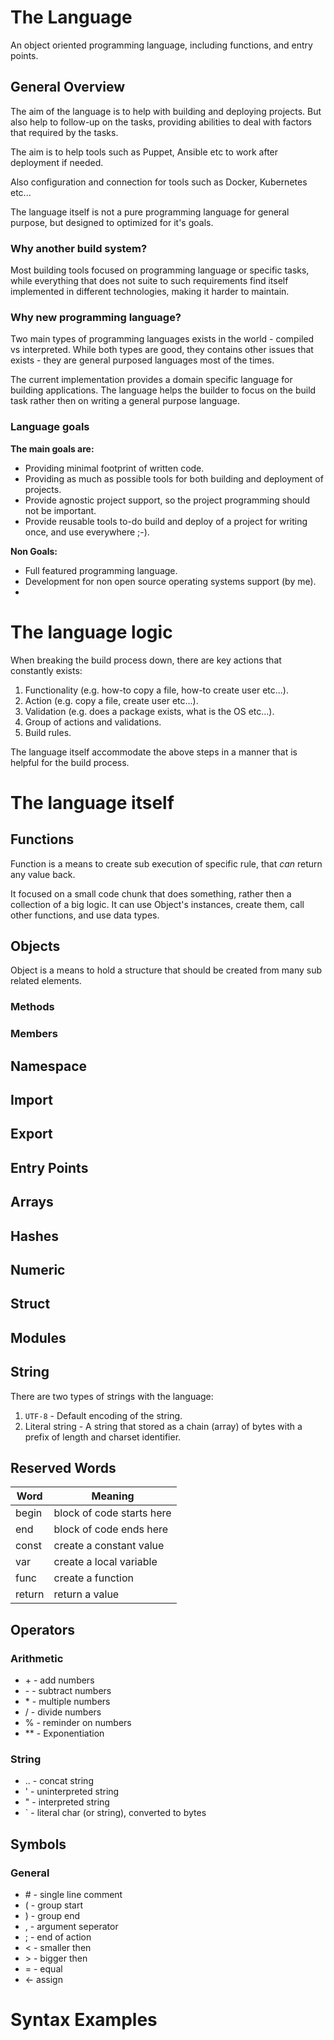 # The Language

An object oriented programming language, including functions, and entry points.

## General Overview

The aim of the language is to help with building and deploying projects. But also
help to follow-up on the tasks, providing abilities to deal with factors that
required by the tasks.

The aim is to help tools such as Puppet, Ansible etc to work after deployment
if needed.

Also configuration and connection for tools such as Docker, Kubernetes etc...

The language itself is not a pure programming language for general purpose, but
designed to optimized for it's goals.

### Why another build system?

Most building tools focused on programming language or specific tasks, while
everything that does not suite to such requirements find itself implemented in
different technologies, making it harder to maintain.

### Why new programming language?

Two main types of programming languages exists in the world - compiled vs interpreted.
While both types are good, they contains other issues that exists - they are
general purposed languages most of the times.

The current implementation provides a domain specific language for building applications.
The language helps the builder to focus on the build task rather then on writing
a general purpose language.

### Language goals

**The main goals are:**

- Providing minimal footprint of written code.
- Providing as much as possible tools for both building and deployment of projects.
- Provide agnostic project support, so the project programming should not be important.
- Provide reusable tools to-do build and deploy of a project for writing once,
  and use everywhere ;-).

**Non Goals:**

- Full featured programming language.
- Development for non open source operating systems support (by me).
-

# The language logic

When breaking the build process down, there are key actions that constantly exists:

  1. Functionality (e.g. how-to copy a file, how-to create user etc...).
  1. Action (e.g. copy a file, create user etc...).
  1. Validation (e.g. does a package exists, what is the OS etc...).
  1. Group of actions and validations.
  1. Build rules.

The language itself accommodate the above steps in a manner that is helpful for
the build process.


# The language itself

## Functions

Function is a means to create sub execution of specific rule, that *can* return
any value back.

It focused on a small code chunk that does something, rather then a collection
of a big logic.
It can use Object's instances, create them, call other functions, and use data types.

## Objects

Object is a means to hold a structure that should be created from many sub related
elements.



### Methods


### Members


## Namespace


## Import


## Export


## Entry Points


## Arrays


## Hashes


## Numeric


## Struct


## Modules


## String
There are two types of strings with the language:
  1. `UTF-8` - Default encoding of the string.
  2. Literal string - A string that stored as a chain (array) of bytes with
     a prefix of length and charset identifier.

## Reserved Words

| Word   | Meaning                   |
| ------ | ------------------------- |
| begin  | block of code starts here |
| end    | block of code ends here   |
| const  | create a constant value   |
| var    | create a local variable   |
| func   | create a function         |
| return | return a value            |


## Operators

### Arithmetic

- \+ - add numbers
- \- - subtract numbers
- \* - multiple numbers
- / - divide numbers
- % - reminder on numbers
- ** - Exponentiation

### String

- .. - concat string
- ' - uninterpreted string
- " - interpreted string
- \` - literal char (or string), converted to bytes

## Symbols

### General

- \# - single line comment
- ( - group start
- ) - group end
- , - argument seperator
- ; - end of action
- \< - smaller then
- \> - bigger then
- = - equal
- \<- assign

# Syntax Examples
